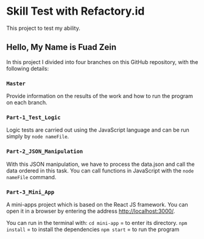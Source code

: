 # Skill Test with Refactory.id

This project to test my ability.

## Hello, My Name is Fuad Zein

In this project I divided into four branches on this GitHub repository, with the following details:

### `Master`

Provide information on the results of the work and how to run the program on each branch.

### `Part-1_Test_Logic`

Logic tests are carried out using the JavaScript language and can be run simply by `node nameFile`.

### `Part-2_JSON_Manipulation`

With this JSON manipulation, we have to process the data.json and call the data ordered in this task. You can call functions in JavaScript with the `node nameFile` command.

### `Part-3_Mini_App`

A mini-apps project which is based on the React JS framework. You can open it in a browser by entering the address [http://localhost:3000/](http://localhost:3000/).

You can run in the terminal with:
`cd mini-app` = to enter its directory.
`npm install` = to install the dependencies
`npm start` = to run the program
